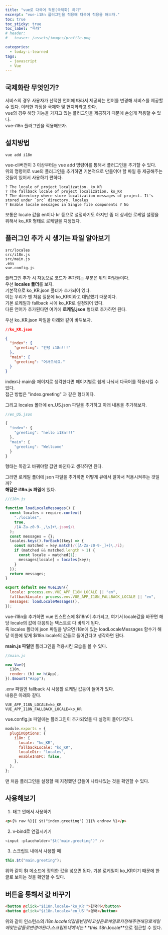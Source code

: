 ```yaml
---
title: "vue로 다국어 적용(국제화) 하기"
excerpt: "vue-i18n 플러그인을 적용해 다국어 적용을 해보자."
toc: true
toc_sticky: true
toc_label: "목차"
# header:
#   teaser: /assets/images/profile.png

categories:
  - today-i-learned
tags:
  - javascript
  - Vue
---
```


## 국제화란 무엇인가?

서비스의 경우 사용자가 선택한 언어에 따라서 제공되는 언어를 변경해 서비스를 제공할 수 있다. 이러한 과정을 국제화 및 현지화라고 한다.  
vue의 경우 해당 기능을 가지고 있는 플러그인을 제공하기 때문에 손쉽게 적용할 수 있다.  
vue-i18n 플러그인을 적용해보자.

## 설치방법

```
vue add i18n
```

vue-cli버전이 3 이상부터는 vue add 명령어를 통해서 플러그인을 추가할 수 있다.  
위의 명령어로 vue의 플러그인을 추가하면 기본적으로 만들어야 할 파일 등 제공해주는 것들이 있어서 사용하기 편하다.

```
? The locale of project localization. ko_KR
? The fallback locale of project localization. ko_KR
? The directory where store localization messages of project. It's stored under `src` directory. locales
? Enable locale messages in Single file components ? No
```

보통은 locale 값을 en이나 kr 등으로 설정하기도 하지만 좀 더 상세한 로케일 설정을 위해서 ko_KR 형태로 로케일을 지정했다.

## 플러그인 추가 시 생기는 파일 알아보기

```
src/locales
src/i18n.js
src/main.js
.env
vue.config.js
```

플러그인 추가 시 자동으로 코드가 추가되는 부분은 위의 파일들이다.  
우선 **locales 폴더**를 보자.  
기본적으로 ko_KR.json 폴더가 추가되어 있다.  
이는 우리가 맨 처음 질문에 ko_KR이라고 대답했기 때문이다.  
기본 로케일과 fallback 시에 ko_KR로 설정되어 있다.  
다른 언어가 추가된다면 여기에 **로케일.json** 형태로 추가하면 된다.

우선 ko_KR.json 파일을 아래와 같이 바꿔보자.

```json
//ko_KR.json

{
  "index": {
    "greeting": "안녕 i18n!!!"
  },
  "main": {
    "greeting": "어서오세요."
  }
}
```

index나 main을 페이지로 생각한다면 페이지별로 쉽게 나눠서 다국어를 적용시킬 수 있다.  
접근 방법은 "index.greeting" 과 같은 형태이다.

그리고 locales 폴더에 en_US.json 파일을 추가하고 아래 내용을 추가해보자.

```js
//en_US.json

{
  "index": {
    "greeting": "hello i18n!!!"
  },
  "main": {
    "greeting": "Wellcome"
  }
}
```

형태는 똑같고 바꿔야할 값만 바뀐다고 생각하면 된다.

그러면 로케일 폴더에 json 파일을 추가하면 어떻게 뷰에서 알아서 적용시켜주는 것일까?  
**해답은 i18n.js 파일**에 있다.

```js
//i18n.js

function loadLocaleMessages() {
  const locales = require.context(
    "./locales",
    true,
    /[A-Za-z0-9-_,\s]+\.json$/i
  );
  const messages = {};
  locales.keys().forEach((key) => {
    const matched = key.match(/([A-Za-z0-9-_]+)\./i);
    if (matched && matched.length > 1) {
      const locale = matched[1];
      messages[locale] = locales(key);
    }
  });
  return messages;
}

export default new VueI18n({
  locale: process.env.VUE_APP_I18N_LOCALE || "en",
  fallbackLocale: process.env.VUE_APP_I18N_FALLBACK_LOCALE || "en",
  messages: loadLocaleMessages(),
});
```

vue-i18n을 추가하면 vue 인스턴스에 $i18n이 추가되고, 여기서 locale값을 바꾸면 해당 locale의 값에 대응되는 텍스트로 다 바뀌게 된다.  
즉 locales 폴더에 json 파일을 넣으면 i18n에 있는 loadLocaleMessages 함수가 해당 이름에 맞게 $i18n.locale의 값들로 들어간다고 생각하면 된다.

**main.js 파일**엔 플러그인을 적용시킨 모습을 볼 수 있다.

```js
//main.js

new Vue({
  i18n,
  render: (h) => h(App),
}).$mount("#app");
```

.env 파일엔 fallback 시 사용할 로케일 값등이 들어가 있다.  
내용은 아래와 같다.

```
VUE_APP_I18N_LOCALE=ko_KR
VUE_APP_I18N_FALLBACK_LOCALE=ko_KR
```

vue.config.js 파일에는 플러그인이 추가되었을 때 설정이 들어가있다.

```js
module.exports = {
  pluginOptions: {
    i18n: {
      locale: "ko_KR",
      fallbackLocale: "ko_KR",
      localeDir: "locales",
      enableInSFC: false,
    },
  },
};
```

맨 처음 플러그인을 설정할 때 지정했던 값들이 나타나있는 것을 확인할 수 있다.

## 사용해보기

1. 태그 안에서 사용하기

```html
<p>{% raw %}{{ $t("index.greeting") }}{% endraw %}</p>
```

2. v-bind로 연결시키기

```js
<input :placeholder="$t('main.greeting')" />
```

3. 스크립트 내에서 사용할 때

```js
this.$t("main.greeting");
```

위와 같이 \$t 메소드에 정의한 값을 넣으면 된다. 기본 로케일이 ko_KR이기 때문에 한글로 보이는 것을 확인할 수 있다.

## 버튼을 통해서 값 바꾸기

```html
<button @click="$i18n.locale='ko_KR'">한국어</button>
<button @click="$i18n.locale='en_US'">영어</button>
```

위와 같이 인스턴스의 $i18n.locale의 값을 변경하고 싶은 로케일로 지정해주면 해당 로케일에 맞는 값들로 변경이 된다.  
스크립트 내에서는 **this.$i18n.locale\*\*으로 접근할 수 있다.
